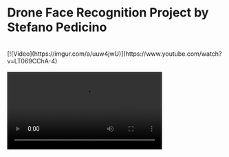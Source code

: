 # Drone Face Recognition Project by Stefano Pedicino




<br>
[![Video](https://imgur.com/a/uuw4jwU)](https://www.youtube.com/watch?v=LT069CChA-4)
<br/>



<br>
<video src='https://www.youtube.com/watch?v=LT069CChA-4' width=360/>
<br/>
